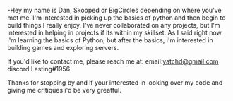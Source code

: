 
-Hey my name is Dan, Skooped or BigCircles depending on where you've met me. I'm interested in picking up the basics of python and then begin to build things I 
really enjoy. I've never collaborated on any projects, but I'm interested in helping in projects if its within my skillset. As I said right now i'm learning the basics
of Python, but after the basics, i'm interested in building games and exploring servers.

If you'd like to contact me, please reach me at:
email:yatchd@gmail.com 
discord:Lasting#1956

Thanks for stopping by and if your interested in looking over my code and giving me critiques i'd be very greatful.
